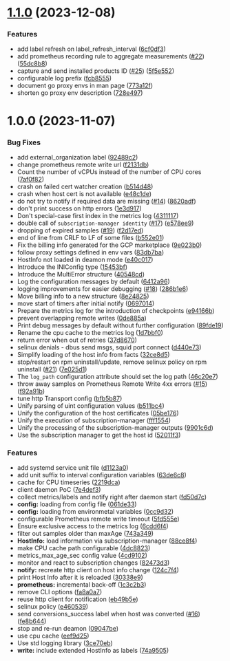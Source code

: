 # [1.1.0](https://github.com/pvoborni/host-metering/compare/v1.0.0...v1.1.0) (2023-12-08)


### Features

* add label refresh on label_refresh_interval ([6cf0df3](https://github.com/pvoborni/host-metering/commit/6cf0df3506aee8819aa9e1abd4c7bb4f38c3e23e))
* add prometheus recording rule to aggregate measurements ([#22](https://github.com/pvoborni/host-metering/issues/22)) ([55dc8b8](https://github.com/pvoborni/host-metering/commit/55dc8b8c6b45b7cd42b236790740ba241731668b))
* capture and send installed products ID ([#25](https://github.com/pvoborni/host-metering/issues/25)) ([5f5e552](https://github.com/pvoborni/host-metering/commit/5f5e552abb5de46981fa9324341850b41eb1e937))
* configurable log prefix ([fcb8555](https://github.com/pvoborni/host-metering/commit/fcb8555b8e2946b481d6067e88ae006452578f29))
* document go proxy envs in man page ([773a12f](https://github.com/pvoborni/host-metering/commit/773a12fd4f6dfd3b76e53c1c1ad7e3a89c9e3f3d))
* shorten go proxy env description ([728e497](https://github.com/pvoborni/host-metering/commit/728e49749e84038ee2a5c83103607b41209ce047))

# 1.0.0 (2023-11-07)


### Bug Fixes

* add external_organization label ([92489c2](https://github.com/RedHatInsights/host-metering/commit/92489c2ecc8cc9f9c11075a2322e2987d45e9ea9))
* change prometheus remote write url ([f2131db](https://github.com/RedHatInsights/host-metering/commit/f2131db25a4f1c4112c28148547dc7324383367f))
* Count the number of vCPUs instead of the number of CPU cores ([7af0f82](https://github.com/RedHatInsights/host-metering/commit/7af0f8274a58e8e62c7d9c02185bb7e145d31818))
* crash on failed cert watcher creation ([b514d48](https://github.com/RedHatInsights/host-metering/commit/b514d48c70ba828c6f37d9ddb87d70fec7bff27a))
* crash when host cert is not available ([e48c1de](https://github.com/RedHatInsights/host-metering/commit/e48c1dee2c08f3b72677311cb921181f544f8e20))
* do not try to notify if required data are missing ([#14](https://github.com/RedHatInsights/host-metering/issues/14)) ([8620adf](https://github.com/RedHatInsights/host-metering/commit/8620adfc8c864943ded9e7a940aed8ec3036df75))
* don't print success on http errors ([1e3d917](https://github.com/RedHatInsights/host-metering/commit/1e3d9170489abc8314e14ac70d96c3bcbfb26254))
* Don't special-case first index in the metrics log ([4311117](https://github.com/RedHatInsights/host-metering/commit/431111759b4d6a3f117a67ab40687d3a579903b9))
* double call of `subscription-manager identity` ([#17](https://github.com/RedHatInsights/host-metering/issues/17)) ([e578ee9](https://github.com/RedHatInsights/host-metering/commit/e578ee95e7ef49fc3ea2e421835accbc09b0d92e))
* dropping of expired samples ([#19](https://github.com/RedHatInsights/host-metering/issues/19)) ([f2d17ed](https://github.com/RedHatInsights/host-metering/commit/f2d17ededc3e250e94ed4cc9744e387a9a343458))
* end of line from CRLF to LF of some files ([b552e01](https://github.com/RedHatInsights/host-metering/commit/b552e017daafe9e48a444132725889e59bc127cc))
* Fix the billing info generated for the GCP marketplace ([9e023b0](https://github.com/RedHatInsights/host-metering/commit/9e023b0c6dc178d7d48a405133ffdeebbe46f023))
* follow proxy settings defined in env vars ([83db7ba](https://github.com/RedHatInsights/host-metering/commit/83db7baec6f92ea951aa53455b0d17a8125ee8db))
* HostInfo not loaded in deamon mode ([e40c017](https://github.com/RedHatInsights/host-metering/commit/e40c01701dd8dae1745cb02dba102e1985b1c08b))
* Introduce the INIConfig type ([15453bf](https://github.com/RedHatInsights/host-metering/commit/15453bf0b297a4af4368a0f0db9512ea39fd2e44))
* Introduce the MultiError structure ([40548cd](https://github.com/RedHatInsights/host-metering/commit/40548cdafae8a89500b68c37499ffd7bd5a9fec5))
* Log the configuration messages by default ([6412a96](https://github.com/RedHatInsights/host-metering/commit/6412a96d840545a2a9a6c039bb9bf50511cabf63))
* logging improvements for easier debugging ([#18](https://github.com/RedHatInsights/host-metering/issues/18)) ([286b1e6](https://github.com/RedHatInsights/host-metering/commit/286b1e6e9e8bc3213b41d713c4c56674551f24a5))
* Move billing info to a new structure ([8e24825](https://github.com/RedHatInsights/host-metering/commit/8e248253fad2cb3ca418163ef6ad18bba288d8e7))
* move start of timers after initial notify ([0697014](https://github.com/RedHatInsights/host-metering/commit/0697014cb5161b8262575129cbdb01fa69ee250b))
* Prepare the metrics log for the introduction of checkpoints ([e94166b](https://github.com/RedHatInsights/host-metering/commit/e94166b0665b8d17e1772200760847c9eaae00ff))
* prevent overlapping remote writes ([0de885a](https://github.com/RedHatInsights/host-metering/commit/0de885a2b8ebcc861d5bf225baf23d1ed294f447))
* Print debug messages by default without further configuration ([89fde19](https://github.com/RedHatInsights/host-metering/commit/89fde19a6de034e547d6de9516ba7fcff0dd478b))
* Rename the cpu cache to the metrics log ([1d7bbf0](https://github.com/RedHatInsights/host-metering/commit/1d7bbf0ef72f048d8066a22a41418329aaf15f1a))
* return error when out of retries ([37d8670](https://github.com/RedHatInsights/host-metering/commit/37d8670d11109acf4f97fc45fe4db77ebc972ac6))
* selinux denials - dbus send msgs, squid port connect ([d440e73](https://github.com/RedHatInsights/host-metering/commit/d440e73b130f198f31d6276341bc43fbf4bd6f94))
* Simplify loading of the host info from facts ([32ce8d5](https://github.com/RedHatInsights/host-metering/commit/32ce8d5f60c024f9e94275c673b74ef24fd659f3))
* stop/restart on rpm uninstall/update, remove selinux policy on rpm uninstall ([#21](https://github.com/RedHatInsights/host-metering/issues/21)) ([7e025d1](https://github.com/RedHatInsights/host-metering/commit/7e025d1a58713d0d630b824e4816c0972ce6f858))
* The `log_path` configuration attribute should set the log path ([46c20e7](https://github.com/RedHatInsights/host-metering/commit/46c20e7e6da729ad4409db0b48693c438ec68a40))
* throw away samples on Prometheus Remote Write 4xx errors ([#15](https://github.com/RedHatInsights/host-metering/issues/15)) ([f92a91b](https://github.com/RedHatInsights/host-metering/commit/f92a91b8a9174ca3b7c72bafac4cb5ae7da98ac4))
* tune http Transport config ([bfb5b87](https://github.com/RedHatInsights/host-metering/commit/bfb5b8756027c798a962ae656cc043250ae87f6a))
* Unify parsing of uint configuration values ([b511bc4](https://github.com/RedHatInsights/host-metering/commit/b511bc4ed40c573e6fb13d90de2f93a38f79af09))
* Unify the configuration of the host certificates ([05be176](https://github.com/RedHatInsights/host-metering/commit/05be17692551acea817cffff660e0ada2872e4ef))
* Unify the execution of subscription-manager ([fff1554](https://github.com/RedHatInsights/host-metering/commit/fff15548f812120350e54000294afef8b16f79dc))
* Unify the processing of the subscription-manager outputs ([9901c6d](https://github.com/RedHatInsights/host-metering/commit/9901c6d6e44d46f2b1f2a145342f7fef8d0424a3))
* Use the subscription manager to get the host id ([52011f3](https://github.com/RedHatInsights/host-metering/commit/52011f3f0a4d7e64f7b38f8ea8a9ef38e5f3068f))


### Features

* add systemd service unit file ([d1123a0](https://github.com/RedHatInsights/host-metering/commit/d1123a024e565d6568fc5d26138b7714187467dc))
* add unit suffix to interval configuration variables ([63de6c8](https://github.com/RedHatInsights/host-metering/commit/63de6c80fe365e1de02d80b4c5a1f9d2c870893e))
* cache for CPU timeseries ([2219dca](https://github.com/RedHatInsights/host-metering/commit/2219dcadbec08f10fb9094facdf344e1ae624b5c))
* client daemon PoC ([7e4def3](https://github.com/RedHatInsights/host-metering/commit/7e4def37ae5257eee9c079da971fb7ad38431375))
* collect metrics/labels and notify right after daemon start ([fd50d7c](https://github.com/RedHatInsights/host-metering/commit/fd50d7cf92f4ed828b286388d989c80f1794ca54))
* **config:** loading from config file ([061de33](https://github.com/RedHatInsights/host-metering/commit/061de3304b42c5fcbe19c2eab3de57b59e646913))
* **config:** loading from environmetal variables ([0cc9d32](https://github.com/RedHatInsights/host-metering/commit/0cc9d3292cc32234eab9115120b29f4e395f4391))
* configurable Prometheus remote write timeout ([5fd555e](https://github.com/RedHatInsights/host-metering/commit/5fd555e219cd0b0f72b98aa8458f4040c088aeb9))
* Ensure exclusive access to the metrics log ([6cdd6f4](https://github.com/RedHatInsights/host-metering/commit/6cdd6f4b0ac49112439154f95ad9f63f9a8e2935))
* filter out samples older than maxAge ([743a349](https://github.com/RedHatInsights/host-metering/commit/743a3497f7d60c58e43caa51a58407ca00a5a5c5))
* **HostInfo:** load information via subscription-manager ([88ce8f4](https://github.com/RedHatInsights/host-metering/commit/88ce8f4b34d1d366e10db3369513b744f0e3ddf6))
* make CPU cache path configurable ([4dc8823](https://github.com/RedHatInsights/host-metering/commit/4dc8823d83f0013deb8fbf2b9b57f386f96789ca))
* metrics_max_age_sec config value ([4cd9102](https://github.com/RedHatInsights/host-metering/commit/4cd910247af33279b3ad65fdee16dfdf2206d206))
* monitor and react to subscription changes ([82473d3](https://github.com/RedHatInsights/host-metering/commit/82473d372a99ac1f904d409e65ec3072c1a2eba4))
* **notify:** recreate http client on host info change ([124c7f4](https://github.com/RedHatInsights/host-metering/commit/124c7f49e9d3abaa3ccc3f7b15420ce69c4339d0))
* print Host Info after it is reloaded ([30338e9](https://github.com/RedHatInsights/host-metering/commit/30338e9d596d241e40246a443d829b3527bdf52b))
* **prometheus:** incremental back-off ([1c3c2b3](https://github.com/RedHatInsights/host-metering/commit/1c3c2b30d72c7cc7083584f867e2fac0ca90dfd9))
* remove CLI options ([fa8a0a7](https://github.com/RedHatInsights/host-metering/commit/fa8a0a78f1b89479015ea46059a9270595e3d212))
* reuse http client for notification ([eb49b5e](https://github.com/RedHatInsights/host-metering/commit/eb49b5e43e5db1683c30693640dbf51e3dcf6637))
* selinux policy ([e460539](https://github.com/RedHatInsights/host-metering/commit/e4605391cc480326bf4d1ce042e0d7680b4c5514))
* send conversions_success label when host was converted ([#16](https://github.com/RedHatInsights/host-metering/issues/16)) ([fe8b644](https://github.com/RedHatInsights/host-metering/commit/fe8b644950766cf0c090335dceed43e05cf284c1))
* stop and re-run deamon ([09047be](https://github.com/RedHatInsights/host-metering/commit/09047bebbab06ecc9758bf9138db5635679ab845))
* use cpu cache ([eef9d25](https://github.com/RedHatInsights/host-metering/commit/eef9d25c2d0b8a013da1cc65e19cb88a4645097a))
* Use std logging library ([3ce70eb](https://github.com/RedHatInsights/host-metering/commit/3ce70eb6cfb44229b629a1d8bbd6326536e180c9))
* **write:** include extended HostInfo as labels ([74a9505](https://github.com/RedHatInsights/host-metering/commit/74a950535106d87e0a7fbce1197bdcd080e79fbf))

